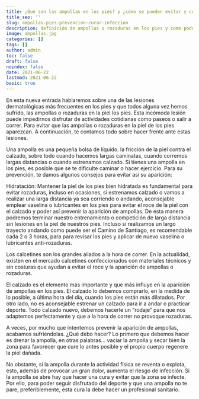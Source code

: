 ```yaml
---
title: ¿Qué son las ampollas en los pies? y ¿cómo se pueden evitar y curar?
title_seo: ''
slug: ampollas-pies-prevencion-curar-infeccion
description: definición de ampollas o rozaduras en los pies y como podemos prevenir y curar las ampollas para evitar infecciones
image: ampollas.jpg
categories: []
tags: []
author: admin
toc: false
draft: false
noindex: false
date: 2021-06-22
lastmod: 2021-06-22
basic: true
---
```

En esta nueva entrada hablaremos sobre una de las lesiones dermatológicas más frecuentes en los pies y que todos alguna vez hemos sufrido, las ampollas o rozaduras en la piel los pies. Esta incómoda lesión puede impedirnos disfrutar de actividades cotidianas como paseos o salir a correr. Para evitar que las ampollas o rozaduras en la piel de los pies aparezcan. A continuación, te contamos todo sobre hacer frente ante estas lesiones.

Una ampolla es una pequeña bolsa de líquido. la fricción de la piel contra el calzado, sobre todo cuando hacemos largas caminatas, cuando corremos largas distancias o cuando estrenamos calzado. Si tienes una ampolla en los pies, es posible que se te dificulte caminar o hacer ejercicio. Para su prevención, te damos algunos consejos para evitar así su aparición:

Hidratación: Mantener la piel de los pies bien hidratada es fundamental para evitar rozaduras, incluso en ocasiones, si estrenamos calzado o vamos a realizar una larga distancia ya sea corriendo o andando, aconsejable emplear vaselina o lubricantes en los pies para evitar el roce de la piel con el calzado y poder así prevenir la aparición de ampollas. De esta manera podremos terminar nuestro entrenamiento o competición de larga distancia sin lesiones en la piel de nuestros pies. Incluso si realizamos un largo trayecto andando como puede ser el Camino de Santiago, es recomendable cada 2 o 3 horas, para para revisar los pies y aplicar de nuevo vaselina o lubricantes anti-rozaduras.

Los calcetines son los grandes aliados a la hora de correr. En la actualidad, existen en el mercado calcetines confeccionados con materiales técnicos y sin costuras que ayudan a evitar el roce y la aparición de ampollas o rozaduras.

El calzado es el elemento más importante y que más influye en la aparición de ampollas en los pies. El calzado lo debemos comprarlo, en la medida de lo posible, a última hora del día, cuando los pies están más dilatados. Por otro lado, no es aconsejable estrenar un calzado para ir a andar o practicar deporte. Todo calzado nuevo, debemos hacerle un “rodaje” para que nos adaptemos perfectamente y que a la hora de correr no provoque rozaduras.

A veces, por mucho que intentemos prevenir la aparición de ampollas, acabamos sufriéndolas. ¿Qué debo hacer? Lo primero que debemos hacer es drenar la ampolla, en otras palabras… vaciar la ampolla y secar bien la zona para favorecer que cure lo antes posible y el propio cuerpo regenere la piel dañada.

No obstante, si la ampolla durante la actividad física se reventa o explota, esto, además de provocar un gran dolor, aumenta el riesgo de infección. Si la ampolla se abre hay que hacer una cura y evitar que la zona se infecte. Por ello, para poder seguir disfrutado del deporte y que una ampolla no te pare, preferiblemente, esta cura la debe hacer un profesional sanitario.